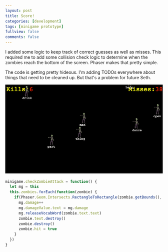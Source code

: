 ```yaml
---
layout: post
title: Score!
categories: [development]
tags: [minigame prototype]
fullview: false
comments: false
---
```


I added some logic to keep track of correct guesses as well as misses. This required me to add some collision check logic to determine when the zombies reach the bottom of the screen. Phaser makes that pretty simple.

The code is getting pretty hideous. I'm adding TODOs everywhere about things that need to be cleaned up. But that's a problem for future Seth.

![Score](/assets/media/posts/2019-04-04/score.gif "Score")

``` js
minigame.checkZombieAttack = function() {
  let mg = this
  this.zombies.forEach(function(zombie) {
    if(Phaser.Geom.Intersects.RectangleToRectangle(zombie.getBounds(), mg.playerHitRect)) {
      mg.damage++
      mg.damageValue.text = mg.damage
      mg.releaseVocabWord(zombie.text.text)
      zombie.text.destroy()
      zombie.destroy()
      zombie.hit = true
    }
  })
}
```